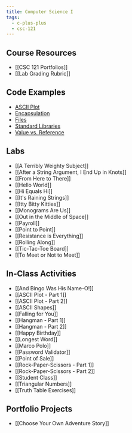 ```yaml
---
title: Computer Science I
tags:
  - c-plus-plus
  - csc-121
---
```


## Course Resources

* [[CSC 121 Portfolios]]
* [[Lab Grading Rubric]]

## Code Examples

* [ASCII Plot](https://github.com/cmvandrevala/csc_121_ascii_plot)
* [Encapsulation](https://github.com/cmvandrevala/csc_121_encapsulation)
* [Files](https://github.com/cmvandrevala/csc_121_files)
* [Standard Libraries](https://github.com/cmvandrevala/csc_121_standard_libraries)
* [Value vs. Reference](https://github.com/cmvandrevala/csc_121_value_vs_reference)

## Labs

* [[A Terribly Weighty Subject]]
* [[After a String Argument, I End Up in Knots]]
* [[From Here to There]]
* [[Hello World]]
* [[Hi Equals Hi]]
* [[It's Raining Strings]]
* [[Itty Bitty Kitties]]
* [[Monograms Are Us]]
* [[Out in the Middle of Space]]
* [[Payroll]]
* [[Point to Point]]
* [[Resistance is Everything]]
* [[Rolling Along]]
* [[Tic-Tac-Toe Board]]
* [[To Meet or Not to Meet]]

## In-Class Activities

* [[And Bingo Was His Name-O!]]
* [[ASCII Plot - Part 1]]
* [[ASCII Plot - Part 2]]
* [[ASCII Shapes]]
* [[Falling for You]]
* [[Hangman - Part 1]]
* [[Hangman - Part 2]]
* [[Happy Birthday]]
* [[Longest Word]]
* [[Marco Polo]]
* [[Password Validator]]
* [[Point of Sale]]
* [[Rock-Paper-Scissors - Part 1]]
* [[Rock-Paper-Scissors - Part 2]]
* [[Student Class]]
* [[Triangular Numbers]]
* [[Truth Table Exercises]]

## Portfolio Projects

* [[Choose Your Own Adventure Story]]
